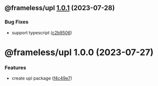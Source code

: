 ## @frameless/upl [1.0.1](https://github.com/frameless/strapi/compare/@frameless/upl@1.0.0...@frameless/upl@1.0.1) (2023-07-28)


### Bug Fixes

* support typescript ([c2b9506](https://github.com/frameless/strapi/commit/c2b950607e8a410ae42a3760c9c9c401f31ab0dd))

# @frameless/upl 1.0.0 (2023-07-27)


### Features

* create upl package ([f4c49e7](https://github.com/frameless/strapi/commit/f4c49e77d50eaf7a00fa8e0fce5e951d5b3d3488))
